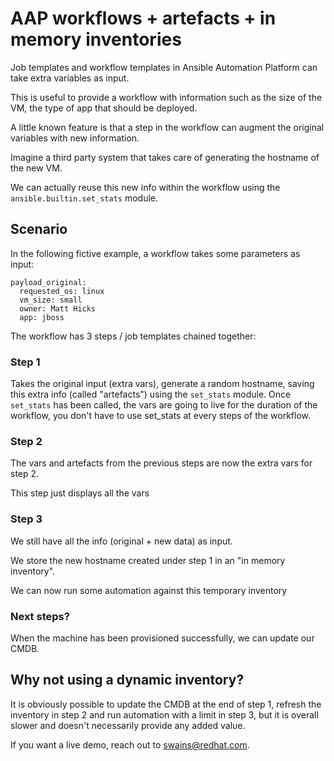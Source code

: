 # AAP workflows + artefacts + in memory inventories

Job templates and workflow templates in Ansible Automation Platform can take extra variables as input.

This is useful to provide a workflow with information such as the size of the VM, the type of app that should be deployed.

A little known feature is that a step in the workflow can augment the original variables with new information.

Imagine a third party system that takes care of generating the hostname of the new VM.

We can actually reuse this new info within the workflow using the `ansible.builtin.set_stats` module.

## Scenario

In the following fictive example, a workflow takes some parameters as input:

```
payload_original:
  requested_os: linux
  vm_size: small
  owner: Matt Hicks
  app: jboss
```

The workflow has 3 steps / job templates chained together:

### Step 1

Takes the original input (extra vars), generate a random hostname, saving this extra info (called "artefacts") using the `set_stats` module. Once `set_stats` has been called, the vars are going to live for the duration of the workflow, you don't have to use set_stats at every steps of the workflow.

### Step 2

The vars and artefacts from the previous steps are now the extra vars for step 2. 

This step just displays all the vars

### Step 3

We still have all the info (original + new data) as input.

We store the new hostname created under step 1 in an "in memory inventory". 

We can now run some automation against this temporary inventory

### Next steps?

When the machine has been provisioned successfully, we can update our CMDB.

## Why not using a dynamic inventory?

It is obviously possible to update the CMDB at the end of step 1, refresh the inventory in step 2 and run automation with a limit in step 3, but it is overall slower and doesn't necessarily provide any added value.


If you want a live demo, reach out to swains@redhat.com.
